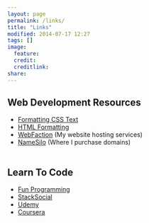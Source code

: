 ```yaml
---
layout: page
permalink: /links/
title: "Links"
modified: 2014-07-17 12:27
tags: []
image:
  feature: 
  credit: 
  creditlink: 
share: 
---
```


## Web Development Resources
* [Formatting CSS Text](http://www.w3schools.com/css/css_text.asp)
* [HTML Formatting](http://www.w3schools.com/html/html_formatting.asp)
* [WebFaction](http://webfaction.com) (My website hosting services)
* [NameSilo](http://namesilo.com) (Where I purchase domains)
<br><br>

## Learn To Code
* [Fun Programming](http://funprogramming.org/)
* [StackSocial](http://stacksocial.com)
* [Udemy](http://udemy.com)
* [Coursera](http://coursera.com)
